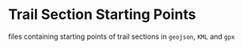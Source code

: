 # Trail Section Starting Points<br>
files containing starting points of trail sections in `geojson`, `KML` and `gpx` 
